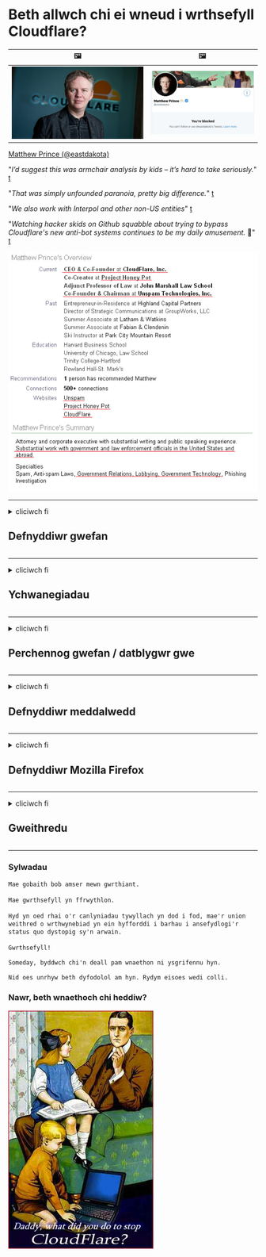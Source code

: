 # Beth allwch chi ei wneud i wrthsefyll Cloudflare?

| 🖼 | 🖼 |
| --- | --- |
| ![](../image/matthew_prince.jpg) | ![](../image/blockedbymatthewprince.jpg) |

[Matthew Prince (@eastdakota)](https://twitter.com/eastdakota)

"*I’d suggest this was armchair analysis by kids – it’s hard to take seriously.*" [t](https://www.theguardian.com/technology/2015/nov/19/cloudflare-accused-by-anonymous-helping-isis)

"*That was simply unfounded paranoia, pretty big difference.*"  [t](https://twitter.com/xxdesmus/status/992757936123359233)

"*We also work with Interpol and other non-US entities*" [t](https://twitter.com/eastdakota/status/1203028504184360960)

"*Watching hacker skids on Github squabble about trying to bypass Cloudflare's new anti-bot systems continues to be my daily amusement.* 🍿" [t](https://twitter.com/eastdakota/status/1273277839102656515)


![](../image/whoismp.jpg)

---


<details>
<summary>cliciwch fi

## Defnyddiwr gwefan
</summary>


- Os yw'r wefan yr ydych yn ei hoffi yn defnyddio Cloudflare, dywedwch wrthynt am beidio â defnyddio Cloudflare.
  - Nid yw swnio ar gyfryngau cymdeithasol fel Facebook, Reddit, Twitter neu Mastodon yn gwneud unrhyw wahaniaeth. [Mae gweithredoedd yn uwch na hashnodau.](https://twitter.com/phyzonloop/status/1274132092490862594)
  - Ceisiwch gysylltu â pherchennog y wefan os ydych chi am wneud eich hun yn ddefnyddiol.

[Meddai Cloudflare](https://github.com/Eloston/ungoogled-chromium/issues/783):
```
Rydym yn argymell eich bod yn estyn allan at y gweinyddwyr am y gwasanaethau neu'r gwefannau penodol yr ydych yn destun pryder â hwy ac yn rhannu eich profiad.
```

[Os na ofynnwch amdani, nid yw perchennog y wefan byth yn gwybod y broblem hon.](../PEOPLE.md)

![](../image/liberapay.jpg)

[Enghraifft lwyddiannus](https://counterpartytalk.org/t/turn-off-cloudflare-on-counterparty-co-plz/164/5).<br>
Mae gennych chi broblem? [Codwch eich llais nawr.](https://github.com/maraoz/maraoz.github.io/issues/1) Enghraifft isod.

```
Rydych chi ddim ond yn helpu sensoriaeth gorfforaethol a gwyliadwriaeth dorfol.
https://codeberg.org/crimeflare/cloudflare-tor/src/branch/master/README.md
```

```
Mae eich tudalen we yng ngardd furiog breifat CloudFlare sy'n cam-drin preifatrwydd.
https://codeberg.org/crimeflare/cloudflare-tor/
```

- Cymerwch ychydig o amser i ddarllen polisi preifatrwydd gwefan.
  - os yw'r wefan y tu ôl i Cloudflare neu os yw'r wefan yn defnyddio gwasanaethau sy'n gysylltiedig â Cloudflare.

Rhaid iddo egluro beth yw'r "Cloudflare", a gofyn am ganiatâd i rannu'ch data â Cloudflare. Bydd methu â gwneud hynny yn arwain at dorri ymddiriedaeth a dylid osgoi'r wefan dan sylw.

[Mae enghraifft polisi preifatrwydd derbyniol yma](https://archive.is/bDlTz) ("Subprocessors" > "Entity Name")

```
Rwyf wedi darllen eich polisi preifatrwydd ac ni allaf ddod o hyd i'r gair Cloudflare.
Rwy'n gwrthod rhannu data gyda chi os byddwch chi'n parhau i fwydo fy data i Cloudflare.
https://codeberg.org/crimeflare/cloudflare-tor/
```

Dyma enghraifft o bolisi preifatrwydd nad oes ganddo'r gair Cloudflare.
[Liberland Jobs](https://archive.is/daKIr) [privacy policy](https://docsend.com/view/feiwyte):

![](../image/cfwontobey.jpg)

Mae gan Cloudflare eu polisi preifatrwydd eu hunain.
[Mae Cloudflare wrth ei fodd â phobl yn doxxing.](https://www.reddit.com/r/GamerGhazi/comments/2s64fe/be_wary_reporting_to_cloudflare/)

Dyma enghraifft dda ar gyfer ffurflen lofnodi'r wefan.
AFAIK, gwefan sero gwnewch hyn. A wnewch chi ymddiried ynddynt?

```
Trwy glicio “Cofrestrwch ar gyfer XYZ”, rydych chi'n cytuno i'n telerau gwasanaeth a'n datganiad preifatrwydd.
Rydych hefyd yn cytuno i rannu'ch data â Cloudflare a hefyd yn cytuno i ddatganiad preifatrwydd cloudflare.
Os yw Cloudflare yn gollwng eich gwybodaeth neu na fydd yn gadael ichi gysylltu â'n gweinyddwyr, nid ein bai ni yw hynny. [*]

[ Cofrestru ] [ dwi'n anghytuno ]
```
[*] [PEOPLE.md](../PEOPLE.md)


- Ceisiwch beidio â defnyddio eu gwasanaeth. Cofiwch fod Cloudflare yn eich gwylio.
  - ["I'm in your TLS, sniffin' your passworz"](../image/iminurtls.jpg)

- Chwilio am wefan arall. Mae yna ddewisiadau amgen a chyfleoedd ar y rhyngrwyd!

- Argyhoeddwch eich ffrindiau i ddefnyddio Tor yn ddyddiol.
  - Dylai anhysbysrwydd fod yn safon y rhyngrwyd agored!
  - [Sylwch nad yw prosiect Tor yn hoffi'r prosiect hwn.](../HISTORY.md)

</details>

------

<details>
<summary>cliciwch fi

## Ychwanegiadau
</summary>

- Os yw'ch porwr yn Firefox, Porwr Tor, neu Cromiwm Ungoogled, defnyddiwch un o'r ychwanegion hyn isod.
  - Os ydych chi am ychwanegu ychwanegyn newydd arall, gofynnwch amdano yn gyntaf.


| Enw | Datblygwr | Cefnogaeth | Yn gallu Blocio | Yn gallu Hysbysu | Chrome |
| -------- | -------- | -------- | -------- | -------- | -------- |
| [Bloku Cloudflaron MITM-Atakon](../subfiles/about.bcma.md) | #Addon | [ ? ](README.md) | **Ydw**     | **Ydw**     |  **Ydw** |
| [Ĉu ligoj estas vundeblaj al MITM-atako?](../subfiles/about.ismm.md) | #Addon | [ ? ](README.md) | Na     | **Ydw**     |  **Ydw** |
| [Ĉu ĉi tiuj ligoj blokos Tor-uzanton?](../subfiles/about.isat.md) | #Addon | [ ? ](README.md) | Na     | **Ydw**     |  **Ydw** |
| [Block Cloudflare MITM Attack](https://trac.torproject.org/projects/tor/attachment/ticket/24351/block_cloudflare_mitm_attack-1.0.14.1-an%2Bfx.xpi)<br>[**DELETED BY TOR PROJECT**](../HISTORY.md) | nullius | [ ? ](tool/block_cloudflare_mitm_fx), [Link](README.md) | **Ydw**     | **Ydw**     |  Na |
| [TPRB](http://34ahehcli3epmhbu2wbl6kw6zdfl74iyc4vg3ja4xwhhst332z3knkyd.onion/) | Sw | [ ? ](http://34ahehcli3epmhbu2wbl6kw6zdfl74iyc4vg3ja4xwhhst332z3knkyd.onion/) | **Ydw**     | **Ydw**     |  Na |
| [Detect Cloudflare](https://addons.mozilla.org/en-US/firefox/addon/detect-cloudflare/) | Frank Otto | [ ? ](https://github.com/traktofon/cf-detect) | Na     | **Ydw**     |  Na |
| [True Sight](https://addons.mozilla.org/en-US/firefox/addon/detect-cloudflare-plus/) | claustromaniac | [ ? ](https://github.com/claustromaniac/detect-cloudflare-plus) | Na     | **Ydw**     |  Na |
| [Which Cloudflare datacenter am I visiting?](https://addons.mozilla.org/en-US/firefox/addon/cf-pop/) | 依云 | [ ? ](https://github.com/lilydjwg/cf-pop) | Na     | **Ydw**     |  Na |


- Gall "Decentraleyes" atal cysylltiad â "CDNJS (Cloudflare)".
  - Mae'n atal llawer o geisiadau rhag cyrraedd rhwydweithiau, ac yn gwasanaethu ffeiliau lleol i gadw gwefannau rhag torri.
  - Atebodd y datblygwr: "[very concerning indeed](https://github.com/Synzvato/decentraleyes/issues/236#issuecomment-352049501)", "[widespread usage severely centralizes the web](https://github.com/Synzvato/decentraleyes/issues/251#issuecomment-366752049)"

- [Gallwch hefyd dynnu neu ddiffyg ymddiriedaeth Cloudflare o'ch Awdurdod Tystysgrif (CA).](https://www.ssl.com/how-to/remove-root-certificate-firefox/)

</details>

------

<details>
<summary>cliciwch fi

## Perchennog gwefan / datblygwr gwe
</summary>


![](../image/word_cloudflarefree.jpg)

- Peidiwch â defnyddio datrysiad Cloudflare, Cyfnod.
  - Gallwch chi wneud yn well na hynny, iawn? [Dyma sut i gael gwared ar danysgrifiadau, cynlluniau, parthau neu gyfrifon Cloudflare.](https://support.cloudflare.com/hc/en-us/articles/200167776-Removing-subscriptions-plans-domains-or-accounts)

| 🖼 | 🖼 |
| --- | --- |
| ![](../image/htmlalertcloudflare.jpg) | ![](../image/htmlalertcloudflare2.jpg) |

- Am gael mwy o gwsmeriaid? Rydych chi'n gwybod beth i'w wneud. Mae awgrym "uwchben y llinell".
  - [Helo, fe ysgrifennoch chi "Rydyn ni'n cymryd eich preifatrwydd o ddifrif" ond cefais "Gwall 403 Dirprwy Dirprwy Dienw Heb ei Ganiatáu".](https://it.slashdot.org/story/19/02/19/0033255/stop-saying-we-take-your-privacy-and-security-seriously) Pam ydych chi'n blocio Tor Neu VPN? [A pham ydych chi'n blocio e-byst dros dro?](http://nomdjgwjvyvlvmkolbyp3rocn2ld7fnlidlt2jjyotn3qqsvzs2gmuyd.onion/mail/)

![](../image/anonexist.jpg)

- Bydd defnyddio Cloudflare yn cynyddu'r siawns o drechu. Ni all ymwelwyr gael mynediad i'ch gwefan os yw'ch gweinydd i lawr neu os yw Cloudflare i lawr.
  - [Oeddech chi wir yn meddwl na aeth Cloudflare byth i lawr?](https://www.ibtimes.com/cloudflare-down-not-working-sites-producing-504-gateway-timeout-errors-2618008) [Another](https://twitter.com/Jedduff/status/1097875615997399040) [sample](https://twitter.com/search?f=tweets&vertical=default&q=Cloudflare%20is%20having%20problems). [Need more](../PEOPLE.md)?

![](../image/cloudflareinternalerror.jpg)

- Bydd defnyddio Cloudflare i ddirprwyo'ch "gwasanaeth API", "gweinydd diweddaru meddalwedd" neu "RSS feed" yn niweidio'ch cwsmer. Fe wnaeth cwsmer eich galw a dweud "Ni allaf ddefnyddio'ch API mwyach", ac nid oes gennych unrhyw syniad beth sy'n digwydd. Gall Cloudflare rwystro'ch cwsmer yn dawel. Ydych chi'n meddwl ei fod yn iawn?
  - Mae yna lawer o wasanaeth ar-lein cleient darllenydd RSS a darllenydd RSS. Pam ydych chi'n cyhoeddi porthiant RSS os nad ydych chi'n caniatáu i bobl danysgrifio?

![](../image/rssfeedovercf.jpg)

- Oes angen tystysgrif HTTPS arnoch chi? Defnyddiwch "Dewch i Amgryptio" neu dim ond ei brynu gan gwmni CA.

- Oes angen gweinydd DNS arnoch chi? Methu sefydlu'ch gweinydd eich hun? Beth amdanyn nhw: [Hurricane Electric Free DNS](https://dns.he.net/), [Dyn.com](https://dyn.com/dns/), [1984 Hosting](https://www.1984hosting.com/), [Afraid.Org (Gweinyddiaeth dileu eich cyfrif os ydych chi'n defnyddio TOR)](https://freedns.afraid.org/)

- Chwilio am wasanaeth cynnal? Am ddim yn unig? Beth amdanyn nhw: [Onion Service](http://vww6ybal4bd7szmgncyruucpgfkqahzddi37ktceo3ah7ngmcopnpyyd.onion/en/security/network-security/tor/onionservices-best-practices), [Free Web Hosting Area](https://freewha.com/), [Autistici/Inventati Web Site Hosting](https://www.autinv5q6en4gpf4.onion/services/website), [Github Pages](https://pages.github.com/), [Surge](https://surge.sh/)
  - [Dewisiadau amgen i Cloudflare](../subfiles/cloudflare-alternatives.md)

- Ydych chi'n defnyddio "cloudflare-ipfs.com"? [Ydych chi'n gwybod bod Cloudflare IPFS yn ddrwg?](../PEOPLE.md)

- Gosod Mur Tân Cymhwysiad Gwe fel OWASP a Fail2Ban ar eich gweinydd a'i ffurfweddu'n iawn.
  - Nid datrysiad yw Blocio Tor. Peidiwch â chosbi pawb dim ond am ddefnyddwyr bach gwael.

- Ailgyfeirio neu rwystro defnyddwyr "Cloudflare Warp" rhag cyrchu'ch gwefan. A rhowch reswm os gallwch chi.

> Rhestr IP: "[Ystodau IP cyfredol Cloudflare](cloudflare_inc/)"

> A: Dim ond eu blocio

```
server {
...
deny 173.245.48.0/20;
deny 103.21.244.0/22;
deny 103.22.200.0/22;
deny 103.31.4.0/22;
deny 141.101.64.0/18;
deny 108.162.192.0/18;
deny 190.93.240.0/20;
deny 188.114.96.0/20;
deny 197.234.240.0/22;
deny 198.41.128.0/17;
deny 162.158.0.0/15;
deny 104.16.0.0/12;
deny 172.64.0.0/13;
deny 131.0.72.0/22;
deny 2400:cb00::/32;
deny 2606:4700::/32;
deny 2803:f800::/32;
deny 2405:b500::/32;
deny 2405:8100::/32;
deny 2a06:98c0::/29;
deny 2c0f:f248::/32;
...
}
```

> B: Ailgyfeirio i'r dudalen rybuddio

```
http {
...
geo $iscf {
default 0;
173.245.48.0/20 1;
103.21.244.0/22 1;
103.22.200.0/22 1;
103.31.4.0/22 1;
141.101.64.0/18 1;
108.162.192.0/18 1;
190.93.240.0/20 1;
188.114.96.0/20 1;
197.234.240.0/22 1;
198.41.128.0/17 1;
162.158.0.0/15 1;
104.16.0.0/12 1;
172.64.0.0/13 1;
131.0.72.0/22 1;
2400:cb00::/32 1;
2606:4700::/32 1;
2803:f800::/32 1;
2405:b500::/32 1;
2405:8100::/32 1;
2a06:98c0::/29 1;
2c0f:f248::/32 1;
}
...
}

server {
...
if ($iscf) {rewrite ^ https://example.com/cfwsorry.php;}
...
}

<?php
header('HTTP/1.1 406 Not Acceptable');
echo <<<CLOUDFLARED
Thank you for visiting ourwebsite.com!<br />
We are sorry, but we can't serve you because your connection is being intercepted by Cloudflare.<br />
Please read https://codeberg.org/crimeflare/cloudflare-tor for more information.<br />
CLOUDFLARED;
die();
```

- Sefydlu Gwasanaeth Tor Onion neu I2P yn mynnu os ydych chi'n credu mewn rhyddid ac yn croesawu defnyddwyr anhysbys.

- Gofynnwch am gyngor gan weithredwyr gwefannau deuol eraill Clearnet / Tor a gwnewch ffrindiau anhysbys!

</details>

------

<details>
<summary>cliciwch fi

## Defnyddiwr meddalwedd
</summary>


- Mae Discord yn defnyddio CloudFlare. Dewisiadau amgen? Rydym yn argymell [**Briar** (Android)](https://f-droid.org/en/packages/org.briarproject.briar.android/), [Ricochet (PC)](https://ricochet.im/), [Tox + Tor (Android/PC)](https://tox.chat/download.html)
  - Mae Briar yn cynnwys ellyll Tor felly does dim rhaid i chi osod Orbot.
  - Fe wnaeth datblygwyr Qwtch, Open Privacy, ddileu prosiect stop_cloudflare o’u gwasanaeth git heb rybudd.

- Os ydych chi'n defnyddio Debian GNU / Linux, neu unrhyw ddeilliad, tanysgrifiwch: [bug #831835](https://bugs.debian.org/cgi-bin/bugreport.cgi?bug=831835). Ac os gallwch chi, helpwch i wirio'r clwt, a helpwch y cynhaliwr i ddod i'r casgliad cywir ynghylch a ddylid ei dderbyn.

- Argymell y porwyr hyn bob amser.

| Enw | Datblygwr | Cefnogaeth | Sylw |
| -------- | -------- | -------- | -------- |
| [Ungoogled-Chromium](https://ungoogled-software.github.io/ungoogled-chromium-binaries/) | Eloston | [ ? ](https://github.com/Eloston/ungoogled-chromium) | PC (Win, Mac, Linux)  _!Tor_ |
| [Bromite](https://www.bromite.org/fdroid) | Bromite | [ ? ](https://github.com/bromite/bromite/issues) | Android  _!Tor_ |
| [Tor Browser](https://www.torproject.org/download/) | Tor Project | [ ? ](https://support.torproject.org/) | PC (Win, Mac, Linux)  _Tor_|
| [Tor Browser Android](https://www.torproject.org/download/) | Tor Project | [ ? ](https://support.torproject.org/) | Android  _Tor_|
| [Onion Browser](https://itunes.apple.com/us/app/onion-browser/id519296448?mt=8) | Mike Tigas | [ ? ](https://github.com/OnionBrowser/OnionBrowser/issues) | Apple iOS  _Tor_|
| [GNU/Icecat](https://www.gnu.org/software/gnuzilla/) | GNU | [ ? ](https://www.gnu.org/software/gnuzilla/) | PC (Linux) |
| [IceCatMobile](https://f-droid.org/en/packages/org.gnu.icecat/) | GNU | [ ? ](https://lists.gnu.org/mailman/listinfo/bug-gnuzilla) | Android |
| [Iridium Browser](https://iridiumbrowser.de/about/) | Iridium | [ ? ](https://github.com/iridium-browser/iridium-browser/) | PC (Win, Mac, Linux, OpenBSD) |


Mae preifatrwydd meddalwedd arall yn amherffaith. Nid yw hyn yn golygu bod porwr Tor yn "berffaith".
Nid oes 100% diogel na 100% preifat ar y rhyngrwyd a thechnoleg.

- Ddim eisiau defnyddio Tor? Gallwch ddefnyddio unrhyw borwr gyda daemon Tor.
  - [Sylwch nad yw prosiect Tor yn hoffi hyn.](https://support.torproject.org/tbb/tbb-9/) Defnyddiwch Tor Browser os ydych chi'n gallu gwneud hynny.
- [Sut i ddefnyddio Cromiwm gyda Tor](../subfiles/chromium_tor.md)


Gadewch i ni siarad am breifatrwydd meddalwedd arall.

- [Os oes gwir angen i chi ddefnyddio Firefox, dewiswch "Firefox ESR".](https://www.mozilla.org/en-US/firefox/organizations/)
  - [Firefox - Gwarchodwr Ysbïwedd](https://spyware.neocities.org/articles/firefox.html)
  - [Mae Firefox yn gwrthod lleferydd am ddim, yn gwahardd lleferydd am ddim](https://web.archive.org/web/20200423010026/https://reclaimthenet.org/firefox-rejects-free-speech-bans-free-speech-commenting-plugin-dissenter-from-its-extensions-gallery/)
  - ["100+ downvotes. Mae'n ymddangos fel gofyn i gwmni meddalwedd gadw at ... mae meddalwedd yn ormod y dyddiau hyn."](https://old.reddit.com/r/firefox/comments/gutdiw/weve_got_work_to_do_the_mozilla_blog/fslbbb6/)
  - [Uh, pam mae Firefox yn dangos dolenni noddedig i mi yn fy bar URL?](https://www.reddit.com/r/firefox/comments/jybx2w/uh_why_is_firefox_showing_me_sponsored_links_in/)
  - [Mozilla - Diafol yn ymgnawdoledig](https://digdeeper.neocities.org/ghost/mozilla.html)

- [Cofiwch, mae Mozilla yn defnyddio gwasanaeth Cloudflare.](https://www.robtex.com/dns-lookup/www.mozilla.org) [Maent hefyd yn defnyddio gwasanaeth DNS Cloudflare ar eu cynnyrch.](https://www.theregister.co.uk/2018/03/21/mozilla_testing_dns_encryption/)

- [Gwrthododd Mozilla y tocyn hwn yn swyddogol.](https://bugzilla.mozilla.org/show_bug.cgi?id=1426618)

- [Mae Firefox Focus yn jôc.](https://github.com/mozilla-mobile/focus-android/issues/1743) [Fe wnaethant addo diffodd telemetreg ond fe wnaethant ei newid.](https://github.com/mozilla-mobile/focus-android/issues/4210)

- [Mae datblygwr PaleMoon / Basilisk wrth ei fodd â Cloudflare.](https://github.com/mozilla-mobile/focus-android/issues/1743#issuecomment-345993097)
  - [Fe wnaeth Gweinydd Archif Pale Moon hacio a lledaenu meddalwedd maleisus am 18 mis](https://www.reddit.com/r/privacytoolsIO/comments/cc808y/pale_moons_archive_server_hacked_and_spread/)
  - Mae hefyd yn casáu defnyddwyr Tor - "[Gadewch iddo fod yn elyniaethus tuag at Tor. Rwy'n credu y dylai'r rhan fwyaf o safleoedd fod yn elyniaethus tuag at Tor o ystyried ei ffactor cam-drin hynod uchel.](https://github.com/yacy/yacy_search_server/issues/314#issuecomment-565932097)"

- [Mae gan Waterfox broblem ddifrifol "ffonau adref"](https://spyware.neocities.org/articles/waterfox.html)

- [Mae Google Chrome yn ysbïwedd.](https://www.gnu.org/proprietary/malware-google.en.html)
  - [Mae Google yn proffilio'ch gweithgaredd.](https://spyware.neocities.org/articles/chrome.html)

- [Mae SRWare Iron yn gwneud gormod o ffôn cysylltiad cartref.](https://spyware.neocities.org/articles/iron.html) Mae hefyd yn cysylltu â pharthau google.

- [Olrheinydd gwynion Porwr Dewr Facebook / Twitter.](https://www.bleepingcomputer.com/news/security/facebook-twitter-trackers-whitelisted-by-brave-browser/)
  - [Dyma ragor o faterion.](https://spyware.neocities.org/articles/brave.html)
  - [ID cyswllt binance](https://twitter.com/cryptonator1337/status/1269594587716374528)

- [Mae Microsoft Edge yn gadael i Facebook redeg cod Flash y tu ôl i gefnau defnyddwyr.](https://www.zdnet.com/article/microsoft-edge-lets-facebook-run-flash-code-behind-users-backs/)

- [Nid yw Vivaldi yn parchu eich preifatrwydd.](https://spyware.neocities.org/articles/vivaldi.html)

- [Lefel ysbïwedd Opera: Eithriadol o Uchel](https://spyware.neocities.org/articles/opera.html)

- Apple iOS: [Ni ddylech fod yn defnyddio iOS o gwbl, yn bennaf oherwydd ei fod yn ddrwgwedd.](https://www.gnu.org/proprietary/malware-apple.html)

Felly rydym yn argymell uchod y tabl yn unig. Dim byd arall.

</details>

------

<details>
<summary>cliciwch fi

## Defnyddiwr Mozilla Firefox
</summary>


- Bydd "Firefox Nightly" yn anfon gwybodaeth ar lefel dadfygio i weinyddion Mozilla heb ddull optio allan.
  - [Mae gweinyddwyr Mozilla yn syfrdanu Cloudflare](https://www.digwebinterface.com/?hostnames=www.mozilla.org%0D%0Amozilla.cloudflare-dns.com&type=&ns=resolver&useresolver=8.8.4.4&nameservers=)

- Mae'n bosibl gwahardd Firefox i gysylltu â gweinyddwyr Mozilla.
  - [Canllaw templedi polisi Mozilla](https://github.com/mozilla/policy-templates/blob/master/README.md)
  - Cadwch mewn cof y gallai'r tric hwn roi'r gorau i weithio mewn fersiwn ddiweddarach oherwydd bod Mozilla yn hoffi gwyno eu hunain.
  - Defnyddiwch wal dân a hidlydd DNS i'w blocio'n llwyr.

"`/distribution/policies.json`"

>     "WebsiteFilter": {
> 		"Block": [
> 		"*://*.mozilla.com/*",
> 		"*://*.mozilla.net/*",
> 		"*://*.mozilla.org/*",
> 		"*://webcompat.com/*",
> 		"*://*.firefox.com/*",
> 		"*://*.thunderbird.net/*",
> 		"*://*.cloudflare.com/*"
> 		]
>     },


- ~~Riportiwch nam ar draciwr mozilla, gan ddweud wrthyn nhw am beidio â defnyddio Cloudflare.~~ Cafwyd adroddiad nam ar bugzilla. Postiwyd eu pryder i lawer o bobl, fodd bynnag, cuddiwyd y nam gan y weinyddiaeth yn 2018.

- Gallwch chi analluogi DoH yn Firefox.
  - [Newid darparwr DNS rhagosodedig firefox](../subfiles/change-firefox-dns.md)

![](../image/firefoxdns.jpg)

- [Os hoffech chi ddefnyddio DNS nad yw'n ISP, ystyriwch ddefnyddio gwasanaeth DNS Haen 2 OpenNIC neu unrhyw un o wasanaethau DNS nad ydynt yn Cloudflare.](https://wiki.opennic.org/start)
![](../image/opennic.jpg)
  - Blociwch Cloudflare gyda DNS. [Crimeflare DNS](https://dns.crimeflare.eu.org/)

- Gallwch ddefnyddio Tor fel ail-gloi DNS. [Os nad ydych chi'n arbenigwr Tor, gofynnwch gwestiwn yma.](https://tor.stackexchange.com/)

> **Sut?**
> 1. Dadlwythwch Tor a'i osod ar eich cyfrifiadur.
> 2. Ychwanegwch y llinell hon at ffeil "torrc".
> DNSPort 127.0.0.1:53
> 3. Ailgychwyn Tor.
> 4. Gosodwch weinydd DNS eich cyfrifiadur i "127.0.0.1".

</details>

------

<details>
<summary>cliciwch fi

## Gweithredu
</summary>


- Dywedwch wrth eraill o'ch cwmpas am beryglon Cloudflare.

- [Helpwch i wella'r ystorfa hon.](https://codeberg.org/crimeflare/cloudflare-tor).
  - Y rhestrau, y dadleuon yn ei erbyn a'r manylion.

- [Dogfennu a gwneud yn gyhoeddus iawn lle mae pethau'n mynd o chwith gyda Cloudflare (a chwmnïau tebyg), gan sicrhau eich bod yn sôn am yr ystorfa hon pan fyddwch chi'n gwneud hynny](https://codeberg.org/crimeflare/cloudflare-tor) :)

- Gofynnwch i fwy o bobl ddefnyddio Tor yn ddiofyn fel y gallant brofi'r we o safbwynt gwahanol rannau o'r byd.

- Dechreuwch grwpiau, yn y cyfryngau cymdeithasol a gofod cig, sy'n ymroddedig i ryddhau'r byd o Cloudflare.

- Lle bo hynny'n briodol, cysylltwch â'r grwpiau hyn ar yr ystorfa hon - gall hwn fod yn lle i gydlynu gweithio gyda'n gilydd fel grwpiau.

- [Dechreuwch gwt a all ddarparu dewis amgen anghorfforaethol ystyrlon i Cloudflare.](../subfiles/cloudflare-alternatives.md)

- Gadewch inni wybod am unrhyw ddewisiadau amgen i helpu o leiaf i ddarparu amddiffyniad haenog lluosog yn erbyn Cloudflare.

- Os ydych chi'n gwsmer Cloudflare, gosodwch eich gosodiadau preifatrwydd, ac aros iddyn nhw eu torri.
  - [Yna dewch â nhw o dan daliadau torri gwrth-sbam / preifatrwydd.](https://twitter.com/thexpaw/status/1108424723233419264)

- Os ydych chi yn Unol Daleithiau America a bod y wefan dan sylw yn fanc neu'n gyfrifydd, ceisiwch ddod â phwysau cyfreithiol o dan y Ddeddf Gramm-Leach-Bliley, neu'r Ddeddf Americanwyr â Deuoliaeth ac adrodd yn ôl i ni pa mor bell rydych chi'n ei gael .

- Os yw'r wefan yn safle llywodraeth, ceisiwch ddod â phwysau cyfreithiol o dan y Diwygiad 1af o Gyfansoddiad yr UD.

- Os ydych chi'n ddinesydd yr UE, cysylltwch â'r wefan i anfon eich gwybodaeth bersonol o dan y Rheoliad Diogelu Data Cyffredinol. Os ydyn nhw'n gwrthod rhoi eich gwybodaeth i chi, mae hynny'n groes i'r gyfraith.

- Ar gyfer cwmnïau sy'n honni eu bod yn cynnig gwasanaeth ar eu gwefan, ceisiwch eu riportio fel "hysbysebu ffug" i sefydliadau amddiffyn defnyddwyr a BBB. Mae gwefannau Cloudflare yn cael eu gwasanaethu gan weinyddion Cloudflare.

- [Mae'r ITU yn awgrymu yng nghyd-destun yr UD bod Cloudflare yn dechrau mynd yn ddigon mawr y gallai cyfraith gwrthglymblaid gael ei dwyn arnynt.](https://www.itu.int/en/ITU-T/Workshops-and-Seminars/20181218/Documents/Geoff_Huston_Presentation.pdf)

- Mae'n bosibl y gallai fersiwn 4 GNU GPL gynnwys darpariaeth yn erbyn storio cod ffynhonnell y tu ôl i wasanaeth o'r fath, gan ei gwneud yn ofynnol i bob rhaglen GPLv4 a rhaglenni diweddarach fod y cod ffynhonnell o leiaf yn hygyrch trwy gyfrwng nad yw'n gwahaniaethu yn erbyn defnyddwyr Tor.

</details>

------

### Sylwadau

```
Mae gobaith bob amser mewn gwrthiant.

Mae gwrthsefyll yn ffrwythlon.

Hyd yn oed rhai o'r canlyniadau tywyllach yn dod i fod, mae'r union weithred o wrthwynebiad yn ein hyfforddi i barhau i ansefydlogi'r status quo dystopig sy'n arwain.

Gwrthsefyll!
```

```
Someday, byddwch chi'n deall pam wnaethon ni ysgrifennu hyn.
```

```
Nid oes unrhyw beth dyfodolol am hyn. Rydym eisoes wedi colli.
```

### Nawr, beth wnaethoch chi heddiw?


![](../image/stopcf.jpg)
